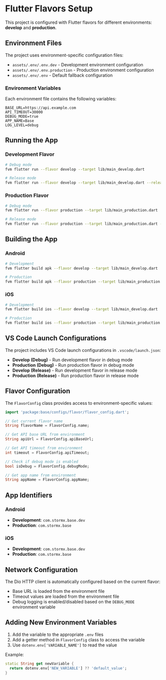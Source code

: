 # Flutter Flavors Setup

This project is configured with Flutter flavors for different environments: **develop** and **production**.

## Environment Files

The project uses environment-specific configuration files:

- `assets/.env/.env.dev` - Development environment configuration
- `assets/.env/.env.production` - Production environment configuration
- `assets/.env/.env` - Default fallback configuration

### Environment Variables

Each environment file contains the following variables:

```env
BASE_URL=https://api.example.com
API_TIMEOUT=30000
DEBUG_MODE=true
APP_NAME=Base
LOG_LEVEL=debug
```

## Running the App

### Development Flavor
```bash
# Debug mode
fvm flutter run --flavor develop --target lib/main_develop.dart

# Release mode
fvm flutter run --flavor develop --target lib/main_develop.dart --release
```

### Production Flavor
```bash
# Debug mode
fvm flutter run --flavor production --target lib/main_production.dart

# Release mode
fvm flutter run --flavor production --target lib/main_production.dart --release
```

## Building the App

### Android
```bash
# Development
fvm flutter build apk --flavor develop --target lib/main_develop.dart

# Production
fvm flutter build apk --flavor production --target lib/main_production.dart
```

### iOS
```bash
# Development
fvm flutter build ios --flavor develop --target lib/main_develop.dart

# Production
fvm flutter build ios --flavor production --target lib/main_production.dart
```

## VS Code Launch Configurations

The project includes VS Code launch configurations in `.vscode/launch.json`:

- **Develop (Debug)** - Run development flavor in debug mode
- **Production (Debug)** - Run production flavor in debug mode
- **Develop (Release)** - Run development flavor in release mode
- **Production (Release)** - Run production flavor in release mode

## Flavor Configuration

The `FlavorConfig` class provides access to environment-specific values:

```dart
import 'package:base/configs/flavor/flavor_config.dart';

// Get current flavor name
String flavorName = FlavorConfig.name;

// Get API base URL from environment
String apiUrl = FlavorConfig.apiBaseUrl;

// Get API timeout from environment
int timeout = FlavorConfig.apiTimeout;

// Check if debug mode is enabled
bool isDebug = FlavorConfig.debugMode;

// Get app name from environment
String appName = FlavorConfig.appName;
```

## App Identifiers

### Android
- **Development**: `com.stormx.base.dev`
- **Production**: `com.stormx.base`

### iOS
- **Development**: `com.stormx.base.dev`
- **Production**: `com.stormx.base`

## Network Configuration

The Dio HTTP client is automatically configured based on the current flavor:

- Base URL is loaded from the environment file
- Timeout values are loaded from the environment file
- Debug logging is enabled/disabled based on the `DEBUG_MODE` environment variable

## Adding New Environment Variables

1. Add the variable to the appropriate `.env` files
2. Add a getter method in `FlavorConfig` class to access the variable
3. Use `dotenv.env['VARIABLE_NAME']` to read the value

Example:
```dart
static String get newVariable {
  return dotenv.env['NEW_VARIABLE'] ?? 'default_value';
}
```